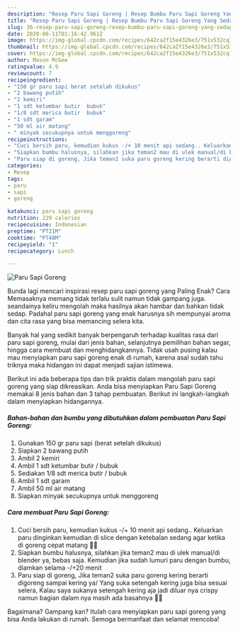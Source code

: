 ```yaml
---
description: "Resep Paru Sapi Goreng | Resep Bumbu Paru Sapi Goreng Yang Sedap"
title: "Resep Paru Sapi Goreng | Resep Bumbu Paru Sapi Goreng Yang Sedap"
slug: 36-resep-paru-sapi-goreng-resep-bumbu-paru-sapi-goreng-yang-sedap
date: 2020-06-11T01:16:42.961Z
image: https://img-global.cpcdn.com/recipes/642ca2f15e4326e3/751x532cq70/paru-sapi-goreng-foto-resep-utama.jpg
thumbnail: https://img-global.cpcdn.com/recipes/642ca2f15e4326e3/751x532cq70/paru-sapi-goreng-foto-resep-utama.jpg
cover: https://img-global.cpcdn.com/recipes/642ca2f15e4326e3/751x532cq70/paru-sapi-goreng-foto-resep-utama.jpg
author: Mason McGee
ratingvalue: 4.9
reviewcount: 7
recipeingredient:
- "150 gr paru sapi berat setelah dikukus"
- "2 bawang putih"
- "2 kemiri"
- "1 sdt ketumbar butir  bubuk"
- "1/8 sdt merica butir  bubuk"
- "1 sdt garam"
- "50 ml air matang"
- " minyak secukupnya untuk menggoreng"
recipeinstructions:
- "Cuci bersih paru, kemudian kukus -/+ 10 menit api sedang.. Keluarkan paru dinginkan kemudian di slice dengan ketebalan sedang agar ketika di goreng cepat matang 👍🏻"
- "Siapkan bumbu halusnya, silahkan jika teman2 mau di ulek manual/di blender ya, bebas saja. Kemudian jika sudah lumuri paru dengan bumbu, diamkan selama -/+20 menit"
- "Paru siap di goreng, Jika teman2 suka paru goreng kering berarti digoreng sampai kering ya/ Yang suka setengah kering juga bisa sesuai selera, Kalau saya sukanya setengah kering aja jadi diluar nya crispy namun bagian dalam nya masih ada basahnya 👍🏻"
categories:
- Resep
tags:
- paru
- sapi
- goreng

katakunci: paru sapi goreng 
nutrition: 229 calories
recipecuisine: Indonesian
preptime: "PT21M"
cooktime: "PT48M"
recipeyield: "1"
recipecategory: Lunch

---
```



![Paru Sapi Goreng](https://img-global.cpcdn.com/recipes/642ca2f15e4326e3/751x532cq70/paru-sapi-goreng-foto-resep-utama.jpg)

Bunda lagi mencari inspirasi resep paru sapi goreng yang Paling Enak? Cara Memasaknya memang tidak terlalu sulit namun tidak gampang juga. seandainya keliru mengolah maka hasilnya akan hambar dan bahkan tidak sedap. Padahal paru sapi goreng yang enak harusnya sih mempunyai aroma dan cita rasa yang bisa memancing selera kita.

Banyak hal yang sedikit banyak berpengaruh terhadap kualitas rasa dari paru sapi goreng, mulai dari jenis bahan, selanjutnya pemilihan bahan segar, hingga cara membuat dan menghidangkannya. Tidak usah pusing kalau mau menyiapkan paru sapi goreng enak di rumah, karena asal sudah tahu triknya maka hidangan ini dapat menjadi sajian istimewa.




Berikut ini ada beberapa tips dan trik praktis dalam mengolah paru sapi goreng yang siap dikreasikan. Anda bisa menyiapkan Paru Sapi Goreng memakai 8 jenis bahan dan 3 tahap pembuatan. Berikut ini langkah-langkah dalam menyiapkan hidangannya.

<!--inarticleads1-->

##### Bahan-bahan dan bumbu yang dibutuhkan dalam pembuatan Paru Sapi Goreng:

1. Gunakan 150 gr paru sapi (berat setelah dikukus)
1. Siapkan 2 bawang putih
1. Ambil 2 kemiri
1. Ambil 1 sdt ketumbar butir / bubuk
1. Sediakan 1/8 sdt merica butir / bubuk
1. Ambil 1 sdt garam
1. Ambil 50 ml air matang
1. Siapkan  minyak secukupnya untuk menggoreng




<!--inarticleads2-->

##### Cara membuat Paru Sapi Goreng:

1. Cuci bersih paru, kemudian kukus -/+ 10 menit api sedang.. Keluarkan paru dinginkan kemudian di slice dengan ketebalan sedang agar ketika di goreng cepat matang 👍🏻
1. Siapkan bumbu halusnya, silahkan jika teman2 mau di ulek manual/di blender ya, bebas saja. Kemudian jika sudah lumuri paru dengan bumbu, diamkan selama -/+20 menit
1. Paru siap di goreng, Jika teman2 suka paru goreng kering berarti digoreng sampai kering ya/ Yang suka setengah kering juga bisa sesuai selera, Kalau saya sukanya setengah kering aja jadi diluar nya crispy namun bagian dalam nya masih ada basahnya 👍🏻




Bagaimana? Gampang kan? Itulah cara menyiapkan paru sapi goreng yang bisa Anda lakukan di rumah. Semoga bermanfaat dan selamat mencoba!
